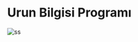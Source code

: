 # Urun Bilgisi Programı

![ss](https://github.com/fatihaltayy/Material-Sql/assets/34100011/58f5dea1-578b-4c17-a667-cc117ce2eae5)
